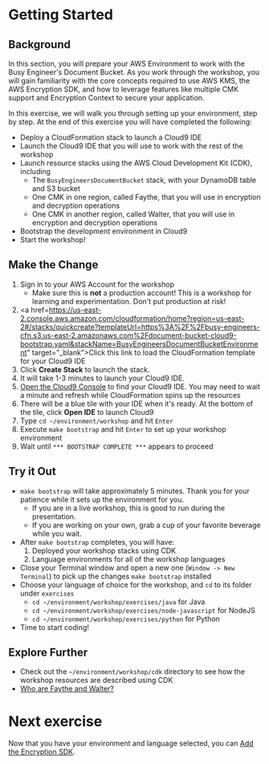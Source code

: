 # Getting Started

## Background

In this section, you will prepare your AWS Environment to work with the Busy Engineer's Document Bucket. As you work through the workshop, you will gain familiarity with the core concepts required to use AWS KMS, the AWS Encryption SDK, and how to leverage features like multiple CMK support and Encryption Context to secure your application.

In this exercise, we will walk you through setting up your environment, step by step. At the end of this exercise you will have completed the following:

* Deploy a CloudFormation stack to launch a Cloud9 IDE
* Launch the Cloud9 IDE that you will use to work with the rest of the workshop
* Launch resource stacks using the AWS Cloud Development Kit (CDK), including
    * The `BusyEngineersDocumentBucket` stack, with your DynamoDB table and S3 bucket
    * One CMK in one region, called Faythe, that you will use in encryption and decryption operations
    * One CMK in another region, called Walter, that you will use in encryption and decryption operations
* Bootstrap the development environment in Cloud9
* Start the workshop!

## Make the Change

1. Sign in to your AWS Account for the workshop
    * Make sure this is **not** a production account! This is a workshop for learning and experimentation. Don't put production at risk!
1. <a href=https://us-east-2.console.aws.amazon.com/cloudformation/home?region=us-east-2#/stacks/quickcreate?templateUrl=https%3A%2F%2Fbusy-engineers-cfn.s3.us-east-2.amazonaws.com%2Fdocument-bucket-cloud9-bootstrap.yaml&stackName=BusyEngineersDocumentBucketEnvironment" target="_blank">Click this link to load the CloudFormation template for your Cloud9 IDE</a>
1. Click **Create Stack** to launch the stack.
1. It will take 1-3 minutes to launch your Cloud9 IDE.
1. <a href="https://us-east-2.console.aws.amazon.com/cloud9/home?region=us-east-2#" target="_blank">Open the Cloud9 Console</a> to find your Cloud9 IDE. You may need to wait a minute and refresh while CloudFormation spins up the resources
1. There will be a blue tile with your IDE when it's ready. At the bottom of the tile, click **Open IDE** to launch Cloud9
1. Type `cd ~/environment/workshop` and hit `Enter`
1. Execute `make bootstrap` and hit `Enter` to set up your workshop environment
1. Wait until `*** BOOTSTRAP COMPLETE ***` appears to proceed

## Try it Out

* `make bootstrap` will take approximately 5 minutes. Thank you for your patience while it sets up the environment for you.
    * If you are in a live workshop, this is good to run during the presentation.
    * If you are working on your own, grab a cup of your favorite beverage while you wait.
* After `make bootstrap` completes, you will have:
    1. Deployed your workshop stacks using CDK
    1. Language environments for all of the workshop languages
* Close your Terminal window and open a new one (`Window -> New Terminal`) to pick up the changes `make bootstrap` installed
* Choose your language of choice for the workshop, and `cd` to its folder under `exercises`
    * `cd ~/environment/workshop/exercises/java` for Java
    * `cd ~/environment/workshop/exercises/node-javascript` for NodeJS
    * `cd ~/environment/workshop/exercises/python` for Python
* Time to start coding!

## Explore Further

* Check out the `~/environment/workshop/cdk` directory to see how the workshop resources are described using CDK
* <a href="https://en.wikipedia.org/wiki/Alice_and_Bob#Cast_of_characters" target="_blank">Who are Faythe and Walter?</a>

# Next exercise

Now that you have your environment and language selected, you can [Add the Encryption SDK](./add-the-encryption-sdk.md).

